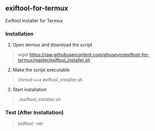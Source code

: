## exiftool-for-termux
Exiftool installer for Termux

### Installation

1. Open termux and download the script
> wget https://raw.githubusercontent.com/ghuseyin/exiftool-for-termux/master/exiftool_installer.sh

2. Make the script executable
> chmod u+x exiftool_installer.sh

3. Start installation
> ./exiftool_installer.sh

### Test (After Installation)

> exiftool -ver
